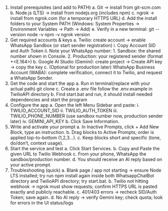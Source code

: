 1)	Install prerequisites (and add to PATH)
    a.	Git → install from git-scm.com
    b.	Node.js (LTS) → install from nodejs.org (includes npm)
    c.	ngrok → install from ngrok.com (for a temporary HTTPS URL)
    d.	Add the install folders to your System PATH (Windows: System Properties → Environment Variables → Path → Add)
    e.	Verify in a new terminal: 
        git --version
        node -v
        npm -v
        ngrok version
2)	Get required accounts & keys
    a.	Twilio: create account → enable WhatsApp Sandbox (or start sender registration)
        i.	Copy Account SID and Auth Token
        ii.	Note your WhatsApp number:
            1.	Sandbox: the shared number shown in Console.
            2.	Production: your registered sender (format +<E.164>)
    b.	Google AI Studio (Gemini): create project → Create API key → copy the key
    c.	(Optional for production later) WhatsApp Business Account (WABA): complete verification, connect it to Twilio, and request a WhatsApp Sender.
3)	Get the code and start the app
    a.	Run in terminal(replace <your-repo-url> with your actual path)
        git clone <your-repo-url>
    c.  Create a .env file follow the .env.example in TwilioAPI directory
    b.	Find start.bat and run, it should install needed dependencies and start the program
4)	Configure the app
    a.	Open the left Menu Sidebar and paste:
        i.	TWILIO_ACCOUNT_SID
        ii.	TWILIO_AUTH_TOKEN
        iii.	TWILIO_PHONE_NUMBER (use sandbox number now, production sender later)
        iv.	GEMINI_API_KEY
    b.	Click Save Information.
5)	Write and activate your prompt
    a.	In Inactive Prompts, click + Add New Block, type an instruction.
    b.	Drag blocks to Active Prompts; order is applied top-to-bottom (1,2,3…).
    c.	Keep blocks short and specific (tone, do/don’t, context usage).
6)	Start the service and test
    a.	Click Start Services.
    b.	Copy and Paste the given URL to Twilio Webhook
    c.	From your phone, WhatsApp the sandbox/production number.
    d.	You should receive an AI reply based on your active prompt.
7)	Troubleshooting (quick)
    a.	Blank page / app not starting → ensure Node LTS installed; try run npm install again inside both WhatsappChatBot directory and TwilioAPI directory; try start.bat.
    b.	Twilio not hitting webhook → ngrok must show requests; confirm HTTPS URL is pasted exactly and publicly reachable.
    c.	401/403 errors → recheck SID/Auth Token; save again.
    d.	No AI reply → verify Gemini key; check quota; look for errors in the UI status/logs
